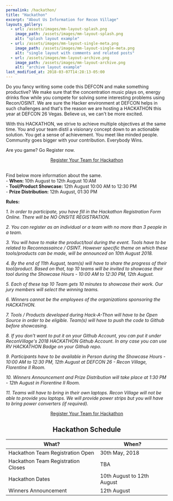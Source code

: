 ```yaml
---
permalink: /hackathon/
title: "Hackathon"
excerpt: "About Us Information for Recon Village"
layouts_gallery:
  - url: /assets/images/mm-layout-splash.png
    image_path: /assets/images/mm-layout-splash.png
    alt: "splash layout example"
  - url: /assets/images/mm-layout-single-meta.png
    image_path: /assets/images/mm-layout-single-meta.png
    alt: "single layout with comments and related posts"
  - url: /assets/images/mm-layout-archive.png
    image_path: /assets/images/mm-layout-archive.png
    alt: "archive layout example"
last_modified_at: 2018-03-07T14:28:13-05:00
---
```

Do you fancy writing some code this DEFCON and make something productive? We make sure that the concentration music plays on, energy drinks flow while you compete for solving some interesting problems using Recon/OSINT. We are sure the Hacker environment at DEFCON helps in such challenges and that's the reason we are hosting a HACKATHON this year at DEFCON 26 Vegas. Believe us, we can't be more excited. 

With this HACKATHON, we strive to achieve multiple objectives at the same time. You and your team distil a visionary concept down to an actionable solution. You get a sense of achievement. You meet like minded people. Community goes bigger with your contribution. Everybody Wins. 

Are you game? Go Register now. 

<center><div markdown="0"><a href="https://goo.gl/forms/Tla8ZabPTRby1UFe2" class="btn btn--success" size="10 ">Register Your Team for Hackathon</a></div></center><br>

Find below more information about the same.
<br> - **When:** 10th August to 12th August 10:AM
<br> - **Tool/Product Showcase:** 12th August 10:00 AM to 12:30 PM
<br> - **Prize Distribution:** 12th August, 01:30 PM

**Rules:** 

*1. In order to participate, you have fill in the Hackathon Registration Form Online. There will be NO ONSITE REGISTRATION.*

*2. You can register as an individual or a team with no more than 3 people in a team.*

*3. You will have to make the product/tool during the event. Tools have to be related to Reconnassaince / OSINT. However specific theme on which these tools/products can be made, will be announced on 10th August 2018.*

*4. By the end of 11th August, team(s) will have to share the progress of their tool/product. Based on that, top 10 teams will be invited to showcase their tool during the Showcase Hours - 10:00 AM to 12:30 PM, 12th August.*

*5. Each of these top 10 Team gets 10 minutes to showcase their work. Our jury members will select the winning teams.* 

*6. Winners cannot be the employees of the organizations sponsoring the HACKATHON.*

*7. Tools / Products developed during Hack-A-Thon will have to be Open Source in order to be eligible. Team(s) will have to push the code to Github before showcasing.*

*8. If you don't want to put it on your Github Account, you can put it under ReconVillage's 2018 HACKATHON Github Account. In any case you can use RV HACKATHON Badge on your Github repo.* 

*9. Participants have to be available in Person during the Showcase Hours - 10:00 AM to 12:30 PM, 12th August at DEFCON 26 - Recon Village, Florentine II Room.* 

*10. Winners Announcement and Prize Distribution will take place at 1:30 PM - 12th August in Florentine II Room.* 

*11. Teams will have to bring in their own laptops. Recon Village will not be able to provide you laptops. We will provide power strips but you will have to bring power converters (if required).*

<center><div markdown="0"><a href="https://goo.gl/forms/Tla8ZabPTRby1UFe2" class="btn btn--success" size="10 ">Register Your Team for Hackathon</a></div></center>

## <center> Hackathon Schedule </center>

| What?                                        | When?	                                           |
| ------------------------------------------- | ----------------------------------------------------- |
| Hackathon Team Registration Open | 30th May, 2018 |
| Hackathon Team Registration Closes | TBA |
| Hackathon Dates | 10th August to 12th August |
| Winners Announcement | 12th August |
